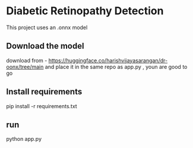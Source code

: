 # Diabetic Retinopathy Detection 
This project uses an .onnx model 

## Download the model 
download from - https://huggingface.co/harishvijayasarangan/dr-oonx/tree/main 
and place it in the same repo as app.py , youn are good to go 

## Install requirements 
pip install -r requirements.txt

## run 
python app.py 